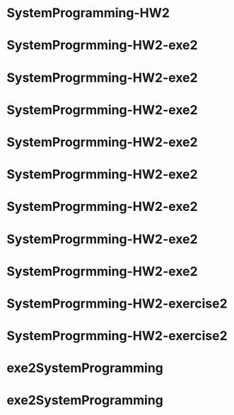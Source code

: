 # SystemProgramming-HW2
# SystemProgrmming-HW2-exe2
# SystemProgrmming-HW2-exe2
# SystemProgrmming-HW2-exe2
# SystemProgrmming-HW2-exe2
# SystemProgrmming-HW2-exe2
# SystemProgrmming-HW2-exe2
# SystemProgrmming-HW2-exe2
# SystemProgrmming-HW2-exe2
# SystemProgrmming-HW2-exercise2
# SystemProgrmming-HW2-exercise2
# exe2SystemProgramming
# exe2SystemProgramming
